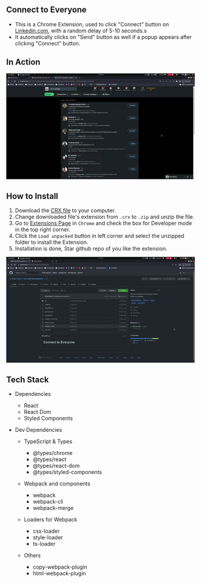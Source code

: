 ## Connect to Everyone

- This is a Chrome Extension, used to click "Connect" button on [Linkedin.com](https://linkedin.com), with a random delay of 5-10 seconds.s
- It automatically clicks on "Send" button as well if a popup appears after clicking "Connect" button.

## In Action

![Video in action](./src/assets_readme/in_action.gif)

## How to Install

1. Download the [CRX file](https://github.com/Rohit-Saini7/connect-to-everyone/releases/download/v1.0.0/v1.0.0.crx) to your computer.
2. Change downloaded file's extension from `.crx` to `.zip` and unzip the file.
3. Go to [Extensions Page](chrome://extensions/) in `Chrome` and check the box for Developer mode in the top right corner.
4. Click the `Load unpacked` button in left corner and select the unzipped folder to install the Extension.
5. Installation is done, Star github repo of you like the extension.

![Video in action](./src/assets_readme/how_to_install.gif)

## Tech Stack

- Dependencies

  - React
  - React Dom
  - Styled Components

- Dev Dependencies

  - TypeScript & Types

    - @types/chrome
    - @types/react
    - @types/react-dom
    - @types/styled-components

  - Webpack and components

    - webpack
    - webpack-cli
    - webpack-merge

  - Loaders for Webpack

    - css-loader
    - style-loader
    - ts-loader

  - Others

    - copy-webpack-plugin
    - html-webpack-plugin
